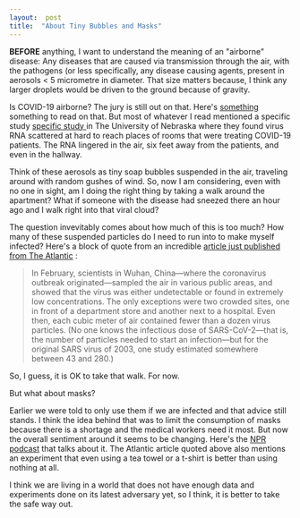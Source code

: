 ```yaml
---  
layout:  post
title:  "About Tiny Bubbles and Masks"
---
```


**BEFORE** anything, I want to understand the meaning of an "airborne" disease: Any diseases that are caused via transmission through the air, with the pathogens (or less specifically, any disease causing agents, present in aerosols < 5 micrometre in diameter. That size matters because, I think any larger droplets would be driven to the ground because of gravity. 

Is COVID-19 airborne? The jury is still out on that. Here's [something](https://www.nature.com/articles/d41586-020-00974-w) something to read on that. But most of whatever I read mentioned a specific study [specific study ](https://www.medrxiv.org/content/10.1101/2020.03.23.20039446v2) in The University of Nebraska where they found virus RNA scattered at hard to reach places of rooms that were treating COVID-19 patients. The RNA lingered in the air, six feet away from the patients, and even in the hallway.

Think of these aerosols as tiny soap bubbles suspended in the air, traveling around with random gushes of wind. So, now I am considering, even with no one in sight, am I doing the right thing by taking a walk around the apartment? What if someone with the disease had sneezed there an hour ago and I walk right into that viral cloud? 

The question invevitably comes about how much of this is too much? How many of these suspended particles do I need to run into to make myself infected? Here's a block of quote from an incredible [article just published from The Atlantic](https://www.theatlantic.com/health/archive/2020/04/coronavirus-pandemic-airborne-go-outside-masks/609235/) :

>In February, scientists in Wuhan, China—where the coronavirus outbreak originated—sampled the air in various public areas, and showed that the virus was either undetectable or found in extremely low concentrations. The only exceptions were two crowded sites, one in front of a department store and another next to a hospital. Even then, each cubic meter of air contained fewer than a dozen virus particles. (No one knows the infectious dose of SARS-CoV-2—that is, the number of particles needed to start an infection—but for the original SARS virus of 2003, one study estimated somewhere between 43 and 280.)

So, I guess, it is OK to take that walk. For now.

But what about masks?

Earlier we were told to only use them if we are infected and that advice still stands. I think the idea behind that was to limit the consumption of masks because there is a shortage and the medical workers need it most. But now the overall sentiment around it seems to be changing. Here's the [NPR podcast](https://www.npr.org/2020/04/01/825277364/the-mask-debate-preventing-more-new-york-sized-clusters)  that talks about it. The Atlantic article quoted above also mentions an experiment that even using a tea towel or a t-shirt is better than using nothing at all. 

I think we are living in a world that does not have enough data and experiments done on its latest adversary yet, so I think, it is better to take the safe way out.



